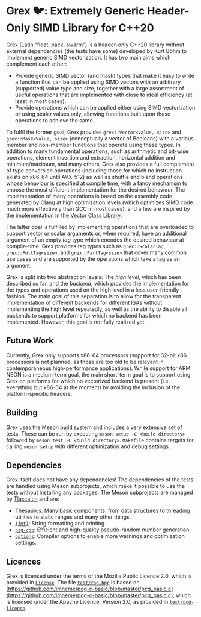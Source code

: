 # Grex 🐦: Extremely Generic Header-Only SIMD Library for C++20

Grex (Latin “float, pack, swarm”) is a header-only C++20 library without external dependencies (the tests have some) developed by Kurt Böhm to implement generic SIMD vectorization.
It has two main aims which complement each other:

- Provide generic SIMD vector (and mask) types that make it easy to write a function that can be applied using SIMD vectors with an arbitrary (supported) value type and size, together with a large assortment of useful operations that are implemented with close to ideal efficiency (at least in most cases).
- Provide operations which can be applied either using SIMD vectorization or using scalar values only, allowing functions built upon these operations to achieve the same.

To fulfil the former goal, Grex provides `grex::Vector<Value, size>` and `grex::Mask<Value, size>` (conceptually a vector of Booleans) with a various member and non-member functions that operate using these types.
In addition to many fundamental operations, such as arithmetic and bit-wise operations, element insertion and extraction, horizontal addition and minimum/maximum, and many others, Grex also provides a full complement of type conversion operations (including those for which no instruction exists on x86-64 until AVX-512) as well as shuffle and blend operations whose behaviour is specified at compile time, with a fancy mechanism to choose the most efficient implementation for the desired behaviour.
The implementation of many operations is based on the assembly code generated by Clang at high optimization levels (which optimizes SIMD code much more effectively than GCC in most cases), and a few are inspired by the implementation in the [Vector Class Library](https://github.com/vectorclass/version2).

The latter goal is fulfilled by implementing operations that are overloaded to support vector or scalar arguments or, when required, have an additional argument of an empty _tag_ type which encodes the desired behaviour at compile-time.
Grex provides tag types such as `grex::ScalarTag`, `grex::FullTag<size>`, and `grex::PartTag<size>` that cover many common use cases and are supported by the operations which take a tag as an argument.

Grex is split into two abstraction levels:
The _high level_, which has been described so far, and the _backend_, which provides the implementation for the types and operations used on the high level in a less user-friendly fashion.
The main goal of this separation is to allow for the transparent implementation of different backends for different ISAs without implementing the high level repeatedly, as well as the ability to disable all backends to support platforms for which no backend has been implemented.
However, this goal is not fully realized yet.

## Future Work

Currently, Grex only supports x86-64 processors (support for 32-bit x86 processors is not planned, as those are too old to be relevant in contemporaneous high-performance applications).
While support for ARM NEON is a medium-term goal, the main short-term goal is to support using Grex on platforms for which no vectorized backend is present (i.e. everything but x86-64 at the moment) by avoiding the inclusion of the platform-specific headers.

## Building

Grex uses the Meson build system and includes a very extensive set of tests.
These can be run by executing `meson setup -C <build directory>` followed by `meson test -C <build directory>`.
`Makefile` contains targets for calling `meson setup` with different optimization and debug settings.

## Dependencies

Grex itself does not have any dependencies!
The dependencies of the tests are handled using Meson subprojects, which make it possible to use the tests without installing any packages.
The Meson subprojects are managed by [Tlaxcaltin](https://github.com/KurtBoehm/tlaxcaltin) and are:

- [Thesauros](https://github.com/KurtBoehm/thesauros): Many basic components, from data structures to threading utilities to static ranges and many other things.
- [`{fmt}`](https://github.com/fmtlib/fmt): String formatting and printing.
- [`pcg-cpp`](https://github.com/imneme/pcg-cpp.git): Efficient and high-quality pseudo-random number generation.
- [`options`](https://github.com/KurtBoehm/tlaxcaltin/blob/main/options/meson.build): Compiler options to enable more warnings and optimization settings.

## Licences

Grex is licensed under the terms of the Mozilla Public Licence 2.0, which is provided in [`License`](License).
The file [`test/rng.hpp`](test/rng.hpp) is based on [https://github.com/imneme/pcg-c-basic/blob/master/pcg_basic.c](https://github.com/imneme/pcg-c-basic/blob/master/pcg_basic.c), which is licensed under the Apache Licence, Version 2.0, as provided in [`test/pcg-license`](test/pcg-license).
